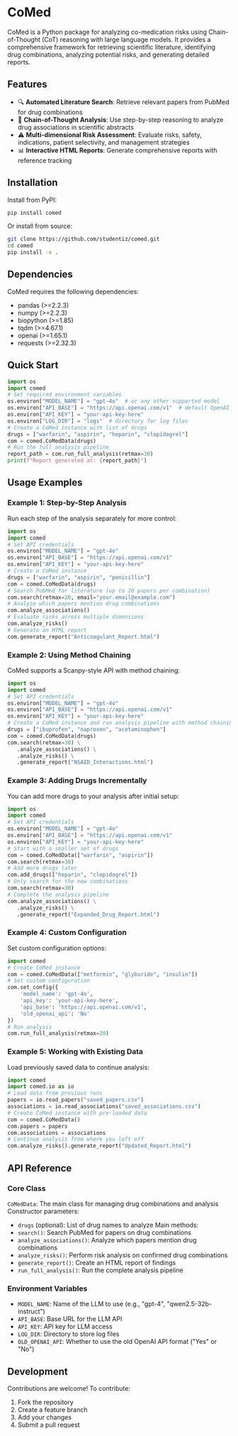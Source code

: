 # CoMed
CoMed is a Python package for analyzing co-medication risks using Chain-of-Thought (CoT) reasoning with large language models. It provides a comprehensive framework for retrieving scientific literature, identifying drug combinations, analyzing potential risks, and generating detailed reports.
## Features
- 🔍 **Automated Literature Search**: Retrieve relevant papers from PubMed for drug combinations
- 🧠 **Chain-of-Thought Analysis**: Use step-by-step reasoning to analyze drug associations in scientific abstracts
- ⚠️ **Multi-dimensional Risk Assessment**: Evaluate risks, safety, indications, patient selectivity, and management strategies
- 📊 **Interactive HTML Reports**: Generate comprehensive reports with reference tracking
## Installation
Install from PyPI:
```bash
pip install comed
```
Or install from source:
```bash
git clone https://github.com/studentiz/comed.git
cd comed
pip install -e .
```
## Dependencies
CoMed requires the following dependencies:
- pandas (>=2.2.3)
- numpy (>=2.2.3)
- biopython (>=1.85)
- tqdm (>=4.67.1)
- openai (>=1.65.1)
- requests (>=2.32.3)
## Quick Start
```python
import os
import comed
# Set required environment variables
os.environ["MODEL_NAME"] = "gpt-4o"  # or any other supported model
os.environ["API_BASE"] = "https://api.openai.com/v1"  # default OpenAI endpoint
os.environ["API_KEY"] = "your-api-key-here"
os.environ["LOG_DIR"] = "logs"  # directory for log files
# Create a CoMed instance with list of drugs
drugs = ["warfarin", "aspirin", "heparin", "clopidogrel"]
com = comed.CoMedData(drugs)
# Run the full analysis pipeline
report_path = com.run_full_analysis(retmax=30)
print(f"Report generated at: {report_path}")
```
## Usage Examples
### Example 1: Step-by-Step Analysis
Run each step of the analysis separately for more control:
```python
import os
import comed
# Set API credentials
os.environ["MODEL_NAME"] = "gpt-4o"
os.environ["API_BASE"] = "https://api.openai.com/v1"
os.environ["API_KEY"] = "your-api-key-here"
# Create a CoMed instance
drugs = ["warfarin", "aspirin", "penicillin"]
com = comed.CoMedData(drugs)
# Search PubMed for literature (up to 20 papers per combination)
com.search(retmax=20, email="your.email@example.com")
# Analyze which papers mention drug combinations
com.analyze_associations()
# Evaluate risks across multiple dimensions
com.analyze_risks()
# Generate an HTML report
com.generate_report("Anticoagulant_Report.html")
```
### Example 2: Using Method Chaining
CoMed supports a Scanpy-style API with method chaining:
```python
import os
import comed
# Set API credentials
os.environ["MODEL_NAME"] = "gpt-4o"
os.environ["API_BASE"] = "https://api.openai.com/v1"
os.environ["API_KEY"] = "your-api-key-here"
# Create a CoMed instance and run analysis pipeline with method chaining
drugs = ["ibuprofen", "naproxen", "acetaminophen"]
com = comed.CoMedData(drugs)
com.search(retmax=30) \
   .analyze_associations() \
   .analyze_risks() \
   .generate_report("NSAID_Interactions.html")
```
### Example 3: Adding Drugs Incrementally
You can add more drugs to your analysis after initial setup:
```python
import os
import comed
# Set API credentials
os.environ["MODEL_NAME"] = "gpt-4o"
os.environ["API_BASE"] = "https://api.openai.com/v1"
os.environ["API_KEY"] = "your-api-key-here"
# Start with a smaller set of drugs
com = comed.CoMedData(["warfarin", "aspirin"])
com.search(retmax=30)
# Add more drugs later
com.add_drugs(["heparin", "clopidogrel"])
# Only search for the new combinations
com.search(retmax=30)
# Complete the analysis pipeline
com.analyze_associations() \
   .analyze_risks() \
   .generate_report("Expanded_Drug_Report.html")
```
### Example 4: Custom Configuration
Set custom configuration options:
```python
import comed
# Create CoMed instance
com = comed.CoMedData(["metformin", "glyburide", "insulin"])
# Set custom configuration
com.set_config({
    'model_name': 'gpt-4o',
    'api_key': 'your-api-key-here',
    'api_base': 'https://api.openai.com/v1',
    'old_openai_api': 'No'
})
# Run analysis
com.run_full_analysis(retmax=20)
```
### Example 5: Working with Existing Data
Load previously saved data to continue analysis:
```python
import comed
import comed.io as io
# Load data from previous runs
papers = io.read_papers("saved_papers.csv")
associations = io.read_associations("saved_associations.csv")
# Create CoMed instance with pre-loaded data
com = comed.CoMedData()
com.papers = papers
com.associations = associations
# Continue analysis from where you left off
com.analyze_risks().generate_report("Updated_Report.html")
```
## API Reference
### Core Class
`CoMedData`: The main class for managing drug combinations and analysis
Constructor parameters:
- `drugs` (optional): List of drug names to analyze
Main methods:
- `search()`: Search PubMed for papers on drug combinations
- `analyze_associations()`: Analyze which papers mention drug combinations
- `analyze_risks()`: Perform risk analysis on confirmed drug combinations
- `generate_report()`: Create an HTML report of findings
- `run_full_analysis()`: Run the complete analysis pipeline
### Environment Variables
- `MODEL_NAME`: Name of the LLM to use (e.g., "gpt-4", "qwen2.5-32b-instruct")
- `API_BASE`: Base URL for the LLM API
- `API_KEY`: API key for LLM access
- `LOG_DIR`: Directory to store log files
- `OLD_OPENAI_API`: Whether to use the old OpenAI API format ("Yes" or "No")
## Development
Contributions are welcome! To contribute:
1. Fork the repository
2. Create a feature branch
3. Add your changes
4. Submit a pull request